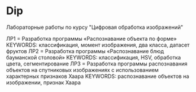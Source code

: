 # Dip
Лабораторные работы по курсу "Цифровая обработка изображений"

ЛР1 = Разработка программы «Распознавание объекта по форме» 
  KEYWORDS: классификация, момент изображения, два класса, датасет фруктов
ЛР2 = Разработка программы «Распознавание блюд бауманской столовой»
  KEYWORDS: классификация, HSV, обработка цвета, сегментирование
ЛР3 = Разработка программы распознавания объектов на спутниковых изображениях с использованием характерных признаков Хаара
  KEYWORDS: распознавание объектов на изображении, признак Хаара
 
